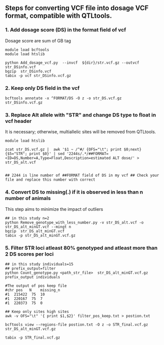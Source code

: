 ## Steps for converting VCF file into dosage VCF format, compatible with QTLtools.

### 1. Add dosage score (DS) in the format field of vcf
Dosage score are sum of GB tag

```
module load bcftools
module load htslib
        
python Add_dosage_vcf.py  --invcf  ${dir}/str.vcf.gz --outvcf str_DSinfo.vcf
bgzip  str_DSinfo.vcf
tabix -p vcf str_DSinfo.vcf.gz
```
### 2. Keep only DS field in the vcf

```
bcftools annotate -x ^FORMAT/DS -O z -o str_DS.vcf.gz str_DSinfo.vcf.gz
```

### 3. Replace Alt allele with "STR" and change DS type to float in vcf header 
It is necessary; otherwise, multiallelic sites will be removed from QTLtools. 

```
module load htslib
        
zcat str_DS.vcf.gz |  awk '$1 ~ /^#/ {OFS="\t"; print $0;next} {$5="STR"; print $0}' | sed '2244s/.*/##FORMAT=<ID=DS,Number=A,Type=Float,Description=estimated ALT dose/' > str_DS_alt.vcf


## 2244 is line number of ##FORMAT field of DS in my vcf ## Check your file and replace this number with correct

```

### 4. Convert DS to missing(.) if it is observed in less than n number of animals 
This step aims to minimize the impact of outliers

```
## in this study n=2
python Remove_genotype_with_less_number.py -v str_DS_alt.vcf -o str_DS_alt_minGT.vcf --mingt n
bgzip  str_DS_alt_minGT.vcf
tabix -p str_DS_alt_minGT.vcf.gz

```
### 5. Filter STR loci  atleast 80% genotyped and atleast more than 2 DS scores per loci 

```
## in this study individuals=15
## prefix_output=filter
python Count_genotype.py <path_str_file>  str_DS_alt_minGT.vcf.gz  prefix_output individuals

#The output of pos keep file
#chr pos   N    missing_n
#1	215422	75	10
#1	220167	75	7
#1	220373	75	0

## Keep only sites high sites 
awk -v OFS="\t" '{ print $1,$2}' filter_pos_keep.txt > postion.txt

bcftools view --regions-file postion.txt -O z -o STR_final.vcf.gz  str_DS_alt_minGT.vcf.gz

tabix -p STR_final.vcf.gz

```


